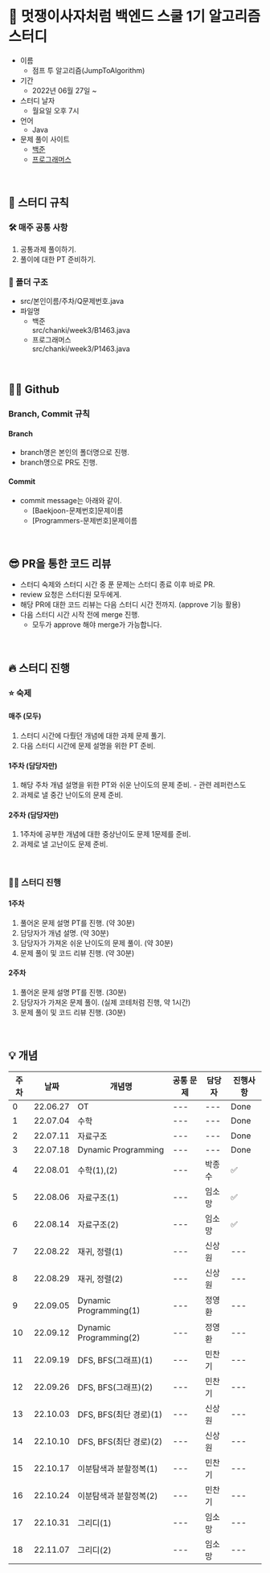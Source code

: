 # 🦁 멋쟁이사자처럼 백엔드 스쿨 1기 알고리즘 스터디
- 이름
  - 점프 투 알고리즘(JumpToAlgorithm)
- 기간
  - 2022년 06월 27일 ~
- 스터디 날자
  - 월요일 오후 7시
- 언어
  - Java
- 문제 풀이 사이트
  - <a href="https://www.acmicpc.net/">백준</a>
  - <a href="https://school.programmers.co.kr/learn/challenges">프로그래머스</a>
  
<br>

## 🚨 스터디 규칙

### 🛠 매주 공통 사항
1. 공통과제 풀이하기.
2. 풀이에 대한 PT 준비하기.

### 📂 폴더 구조
- src/본인이름/주차/Q문제번호.java
- 파일명
  - 백준   
    src/chanki/week3/B1463.java
  - 프로그래머스   
    src/chanki/week3/P1463.java


<br>

## 👨‍💻 Github

### Branch, Commit 규칙
#### Branch
- branch명은 본인의 폴더명으로 진행.
- branch명으로 PR도 진행.

#### Commit
- commit message는 아래와 같이.
  - [Baekjoon-문제번호]문제이름
  - [Programmers-문제번호]문제이름
  
<br>
  
## 😎 PR을 통한 코드 리뷰
- 스터디 숙제와 스터디 시간 중 푼 문제는 스터디 종료 이후 바로 PR.
- review 요청은 스터디원 모두에게.
- 해당 PR에 대한 코드 리뷰는 다음 스터디 시간 전까지. (approve 기능 활용)
- 다음 스터디 시간 시작 전에 merge 진행.
  - 모두가 approve 해야 merge가 가능합니다.
  
<br>

## 🔥 스터디 진행

### ⭐️ 숙제
  #### 매주 (모두)
  1. 스터디 시간에 다뤘던 개념에 대한 과제 문제 풀기.
  2. 다음 스터디 시간에 문제 설명을 위한 PT 준비.
  #### 1주차 (담당자만)
  1. 해당 주차 개념 설명을 위한 PT와 쉬운 난이도의 문제 준비.
    - 관련 레퍼런스도
  2. 과제로 낼 중간 난이도의 문제 준비.
  #### 2주차 (담당자만)
  1. 1주차에 공부한 개념에 대한 중상난이도 문제 1문제를 준비.
  2. 과제로 낼 고난이도 문제 준비.


<br>

### 👨‍💻 스터디 진행
  #### 1주차
  1. 풀어온 문제 설명 PT를 진행. (약 30분)
  2. 담당자가 개념 설명. (약 30분)
  3. 담당자가 가져온 쉬운 난이도의 문제 풀이. (약 30분)
  4. 문제 풀이 및 코드 리뷰 진행. (약 30분)

  #### 2주차
  1. 풀어온 문제 설명 PT를 진행. (30분)
  2. 담당자가 가져온 문제 풀이. (실제 코테처럼 진행, 약 1시간)
  3. 문제 풀이 및 코드 리뷰 진행. (30분)
  
<br>

## 💡 개념
|주차|날짜|개념명|공통 문제|담당자|진행사항|
|---|---|---|---|---|---|
|0|22.06.27|OT|---|---|Done|
|1|22.07.04|수학|---|---|Done|
|2|22.07.11|자료구조|---|---|Done|
|3|22.07.18|Dynamic Programming|---|---|Done|
|4|22.08.01|수학(1),(2)|---|박종수|✅|
|5|22.08.06|자료구조(1)|---|임소망|✅|
|6|22.08.14|자료구조(2)|---|임소망|✅|
|7|22.08.22|재귀, 정렬(1)|---|신상원|---|
|8|22.08.29|재귀, 정렬(2)|---|신상원|---|
|9|22.09.05|Dynamic Programming(1)|---|정영환|---|
|10|22.09.12|Dynamic Programming(2)|---|정영환|---|
|11|22.09.19|DFS, BFS(그래프)(1)|---|민찬기|---|
|12|22.09.26|DFS, BFS(그래프)(2)|---|민찬기|---|
|13|22.10.03|DFS, BFS(최단 경로)(1)|---|신상원|---|
|14|22.10.10|DFS, BFS(최단 경로)(2)|---|신상원|---|
|15|22.10.17|이분탐색과 분할정복(1)|---|민찬기|---|
|16|22.10.24|이분탐색과 분할정복(2)|---|민찬기|---|
|17|22.10.31|그리디(1)|---|임소망|---|
|18|22.11.07|그리디(2)|---|임소망|---|
